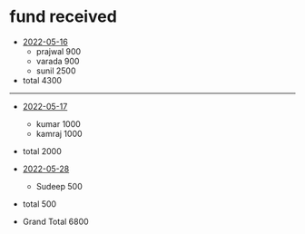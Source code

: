 # fund received

- [2022-05-16](journal/2022-05-16.md)
  - prajwal 900
  - varada  900
  - sunil   2500
- total 4300 

---
- [2022-05-17](journal/2022-05-17.md)
  - kumar 1000
  - kamraj 1000
- total 2000

- [2022-05-28](journal/2022-05-28.md)
  - Sudeep 500
- total 500


- Grand Total 6800
  